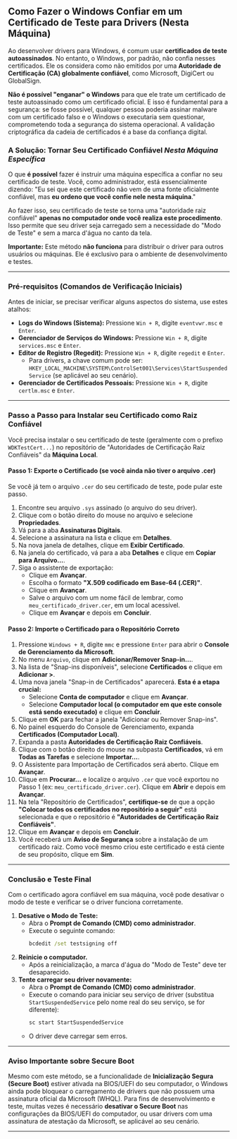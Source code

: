 
## Como Fazer o Windows Confiar em um Certificado de Teste para Drivers (Nesta Máquina)

Ao desenvolver drivers para Windows, é comum usar **certificados de teste autoassinados**. No entanto, o Windows, por padrão, não confia nesses certificados. Ele os considera como não emitidos por uma **Autoridade de Certificação (CA) globalmente confiável**, como Microsoft, DigiCert ou GlobalSign.

**Não é possível "enganar" o Windows** para que ele trate um certificado de teste autoassinado como um certificado oficial. E isso é fundamental para a segurança: se fosse possível, qualquer pessoa poderia assinar malware com um certificado falso e o Windows o executaria sem questionar, comprometendo toda a segurança do sistema operacional. A validação criptográfica da cadeia de certificados é a base da confiança digital.

### A Solução: Tornar Seu Certificado Confiável *Nesta Máquina Específica*

O que **é possível** fazer é instruir uma máquina específica a confiar no seu certificado de teste. Você, como administrador, está essencialmente dizendo: "Eu sei que este certificado não vem de uma fonte oficialmente confiável, mas **eu ordeno que você confie nele nesta máquina**."

Ao fazer isso, seu certificado de teste se torna uma "autoridade raiz confiável" **apenas no computador onde você realiza este procedimento**. Isso permite que seu driver seja carregado sem a necessidade do "Modo de Teste" e sem a marca d'água no canto da tela.

**Importante:** Este método **não funciona** para distribuir o driver para outros usuários ou máquinas. Ele é exclusivo para o ambiente de desenvolvimento e testes.

-----

### Pré-requisitos (Comandos de Verificação Iniciais)

Antes de iniciar, se precisar verificar alguns aspectos do sistema, use estes atalhos:

  * **Logs do Windows (Sistema):** Pressione `Win + R`, digite `eventvwr.msc` e `Enter`.
  * **Gerenciador de Serviços do Windows:** Pressione `Win + R`, digite `services.msc` e `Enter`.
  * **Editor de Registro (Regedit):** Pressione `Win + R`, digite `regedit` e `Enter`.
      * Para drivers, a chave comum pode ser: `HKEY_LOCAL_MACHINE\SYSTEM\ControlSet001\Services\StartSuspendedService` (se aplicável ao seu cenário).
  * **Gerenciador de Certificados Pessoais:** Pressione `Win + R`, digite `certlm.msc` e `Enter`.

-----

### Passo a Passo para Instalar seu Certificado como Raiz Confiável

Você precisa instalar o seu certificado de teste (geralmente com o prefixo `WDKTestCert...`) no repositório de "Autoridades de Certificação Raiz Confiáveis" da **Máquina Local**.

#### **Passo 1: Exporte o Certificado (se você ainda não tiver o arquivo .cer)**

Se você já tem o arquivo `.cer` do seu certificado de teste, pode pular este passo.

1.  Encontre seu arquivo `.sys` assinado (o arquivo do seu driver).
2.  Clique com o botão direito do mouse no arquivo e selecione **Propriedades**.
3.  Vá para a aba **Assinaturas Digitais**.
4.  Selecione a assinatura na lista e clique em **Detalhes**.
5.  Na nova janela de detalhes, clique em **Exibir Certificado**.
6.  Na janela do certificado, vá para a aba **Detalhes** e clique em **Copiar para Arquivo...**.
7.  Siga o assistente de exportação:
      * Clique em **Avançar**.
      * Escolha o formato **"X.509 codificado em Base-64 (.CER)"**.
      * Clique em **Avançar**.
      * Salve o arquivo com um nome fácil de lembrar, como `meu_certificado_driver.cer`, em um local acessível.
      * Clique em **Avançar** e depois em **Concluir**.

#### **Passo 2: Importe o Certificado para o Repositório Correto**

1.  Pressione `Windows + R`, digite `mmc` e pressione `Enter` para abrir o **Console de Gerenciamento da Microsoft**.
2.  No menu `Arquivo`, clique em **Adicionar/Remover Snap-in...**.
3.  Na lista de "Snap-ins disponíveis", selecione **Certificados** e clique em **Adicionar \>**.
4.  Uma nova janela "Snap-in de Certificados" aparecerá. **Esta é a etapa crucial:**
      * Selecione **Conta de computador** e clique em **Avançar**.
      * Selecione **Computador local (o computador em que este console está sendo executado)** e clique em **Concluir**.
5.  Clique em **OK** para fechar a janela "Adicionar ou Remover Snap-ins".
6.  No painel esquerdo do Console de Gerenciamento, expanda **Certificados (Computador Local)**.
7.  Expanda a pasta **Autoridades de Certificação Raiz Confiáveis**.
8.  Clique com o botão direito do mouse na subpasta **Certificados**, vá em **Todas as Tarefas** e selecione **Importar...**.
9.  O Assistente para Importação de Certificados será aberto. Clique em **Avançar**.
10. Clique em **Procurar...** e localize o arquivo `.cer` que você exportou no Passo 1 (ex: `meu_certificado_driver.cer`). Clique em **Abrir** e depois em **Avançar**.
11. Na tela "Repositório de Certificados", **certifique-se** de que a opção **"Colocar todos os certificados no repositório a seguir"** está selecionada e que o repositório é **"Autoridades de Certificação Raiz Confiáveis"**.
12. Clique em **Avançar** e depois em **Concluir**.
13. Você receberá um **Aviso de Segurança** sobre a instalação de um certificado raiz. Como você mesmo criou este certificado e está ciente de seu propósito, clique em **Sim**.

-----

### Conclusão e Teste Final

Com o certificado agora confiável em sua máquina, você pode desativar o modo de teste e verificar se o driver funciona corretamente.

1.  **Desative o Modo de Teste:**
      * Abra o **Prompt de Comando (CMD) como administrador**.
      * Execute o seguinte comando:
        ```cmd
        bcdedit /set testsigning off
        ```
2.  **Reinicie o computador.**
      * Após a reinicialização, a marca d'água do "Modo de Teste" deve ter desaparecido.
3.  **Tente carregar seu driver novamente:**
      * Abra o **Prompt de Comando (CMD) como administrador**.
      * Execute o comando para iniciar seu serviço de driver (substitua `StartSuspendedService` pelo nome real do seu serviço, se for diferente):
        ```cmd
        sc start StartSuspendedService
        ```
      * O driver deve carregar sem erros.

-----

### Aviso Importante sobre Secure Boot

Mesmo com este método, se a funcionalidade de **Inicialização Segura (Secure Boot)** estiver ativada na BIOS/UEFI do seu computador, o Windows ainda pode bloquear o carregamento de drivers que não possuem uma assinatura oficial da Microsoft (WHQL). Para fins de desenvolvimento e teste, muitas vezes é necessário **desativar o Secure Boot** nas configurações da BIOS/UEFI do computador, ou usar drivers com uma assinatura de atestação da Microsoft, se aplicável ao seu cenário.

-----